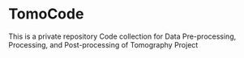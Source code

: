 # TomoCode
This is a private repository
Code collection for Data Pre-processing, Processing, and Post-processing of Tomography Project
